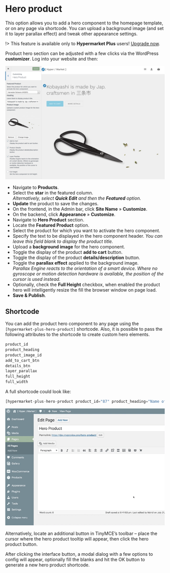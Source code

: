 # Hero product

This option allows you to add a hero component to the homepage template, or on any page via shortcode. You can upload a background image (and set it to layer parallax effect) and tweak other appearance settings.

!> This feature is available only to **Hypermarket Plus** users! [Upgrade now](https://www.mypreview.one).

Product hero section can be adjusted with a few clicks via the WordPress **customizer**. Log into your website and then:

![Product hero](img/product-hero.png)

* Navigate to **Products**.
* Select the **star** in the featured column.<br/>
*Alternatively, select **Quick Edit** and then the **Featured** option.*
* **Update** the product to save the changes.
* On the frontend, in the Admin bar, click **Site Name** » **Customize**.
* On the backend, click **Appearance** » **Customize**.
* Navigate to **Hero Product** section.
* Locate the **Featured Product** option.
* Select the product for which you want to activate the hero component.
* Specify the text to be displayed in the hero component header.
*You can leave this field blank to display the product title.*
* Upload a **background image** for the hero component.
* Toggle the display of the product **add to cart** button.
* Toggle the display of the product **details/description** button.
* Toggle the **parallax effect** applied to the background image.<br/>
*Parallax Engine reacts to the orientation of a smart device. Where no gyroscope or motion detection hardware is available, the position of the cursor is used instead.*
* Optionally, check the **Full Height** checkbox, when enabled the product hero will intelligently resize the fill the browser window on page load.
* **Save & Publish**.

## Shortcode

You can add the product hero component to any page using the ```[hypermarket-plus-hero-product]``` shortcode. Also, it is possible to pass the following attributes to the shortcode to create custom hero elements.

```php
product_id
product_heading
product_image_id
add_to_cart_btn
details_btn
layer_parallax
full_height
full_width
```

A full shortcode could look like:

```php
[hypermarket-plus-hero-product product_id="87" product_heading="Name of the product goes here" product_image_id="2507" add_to_cart_btn="true" details_btn="true" layer_parallax="true" full_height="false" full_width="true"]
```
![Generate a product hero shortcode](img/generate-product-hero-shortcode.gif)

Alternatively, locate an additional button in TinyMCE’s toolbar – place the cursor where the hero product tooltip will appear, then click the hero product button.

After clicking the interface button, a modal dialog with a few options to config will appear, optionally fill the blanks and hit the OK button to generate a new hero product shortcode.
